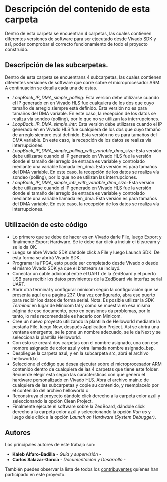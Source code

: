 # Descripción del contenido de esta carpeta

Dentro de esta carpeta se encuentran 4 carpetas, las cuales contienen diferentes versiones de software para ser ejecutado desde Vivado SDK y así, poder comprobar el correcto funcionamiento de todo el proyecto construido.

## Descripción de las subcarpetas.
Dentro de esta carpeta se encuentrans 4 subcarpetas, las cuales contienen diferentes versiones de software que corre sobre el microprocesador ARM. A continuación se detalla cada una de estas.

* *LoopBack_IP_DMA_simple_polling:* Esta versión debe utilizarse cuando el IP generado en en Vivado HLS fue cualquiera de los dos que cuyo tamaño de arreglo siempre está definido. Esta versión no es para tamaños del DMA variable. En este caso, la recepción de los datos se realiza vía sondeo (polling), por lo que no se utilizan las interrupciones.
* *LoopBack_IP_DMA_simple_intr:* Esta versión debe utilizarse cuando el IP generado en en Vivado HLS fue cualquiera de los dos que cuyo tamaño de arreglo siempre está definido. Esta versión no es para tamaños del DMA variable. En este caso, la recepción de los datos se realiza vía interrupciones.
* *LoopBack_IP_DMA_simple_polling_with_variable_dma_size:* Esta versión debe utilizarse cuando el IP generado en Vivado HLS fue la versión donde el tamaño del arreglo de entrada es variable y controlado mediante una variable llamada len_dma. Esta versión  es para tamaños del DMA variable. En este caso, la recepción de los datos se realiza vía sondeo (polling), por lo que no se utilizan las interrupciones.
* *LoopBack_IP_DMA_simple_intr_with_variable_dma_size:* Esta versión debe utilizarse cuando el IP generado en Vivado HLS fue la versión donde el tamaño del arreglo de entrada es variable y controlado mediante una variable llamada len_dma. Esta versión  es para tamaños del DMA variable. En este caso, la recepción de los datos se realiza vía interrupciones.

## Utilización de este código

* Lo primero que se debe de hacer es en Vivado darle File, luego Export y finalmente Export Hardware. Se le debe dar click a incluir el bitstream y se le da OK.
* Luego se abre Vivado SDK dándole click a File y luego Launch SDK. De esta forma se abrirá Vivado SDK.
* Programar la FPGA, esto puede ser completado desde Vivado o desde el mismo Vivado SDK ya que el bitstream se incluyó.
* Conectar un cable adicional entre el UART de la ZedBoard y el puerto USB para recibir los datos provinientes de la ZedBoard vía interfaz serial UART.
* Abrir otra terminal y configurar minicom según la configuración que se presenta [aquí](https://www.xilinx.com/support/documentation/sw_manuals/xilinx2018_3/ug871-vivado-high-level-synthesis-tutorial.pdf) en a página 237. Una vez configurado, abra ese puerto para recibir los datos de forma serial. Nota: Es posible utilizar la *SDK Terminal* en lugar de Minicom tal y como se muestra en esa misma página de ese documento, pero en ocasiones da problemas, por lo tanto, lo más recomendable es hacerlo con Minicom.
* Cree un nuevo proyecto utilizando la plantilla de Helloworld mediante la pestaña File, luego New, después Application Project. Así se abrirá una ventana emergente, se le pone un nombre adecuado, se le da Next y se selecciona la plantilla Helloworld.
* Con esto se creará dos carpetas con el nombre asignado, una con ese nombre asignado de color azul y otra llamada nombre asignado_bsp.
* Despliegue la carpeta azul, y en la subcarpeta src, abrá el archivo helloworld.c
* Seleccione el código que desea ejecutar sobre el microprocesador ARM contenido dentro de cualquiera de las 4 carpetas que tiene este folder. Recuerde elegir esta segun las caractersticas con que generó el hardware personalizado en Vivado HLS. Abra el archivo main.c de cualquiera de las subcarpetas y copie su contenido, y reemplacelo por el contenido del archivo helloworld.c
* Reconstruya el proyecto dándole click derecho a la carpeta color azúl y seleccionando la opción Clean Project.
* Finalmente ejecute el software sobre la ZedBoard, dándole click derecho a la  carpeta color azúl y seleccionando la opción *Run as* y luego dele click a la opción *Launch on Hardware (System Debugger)*.

## Autores

Los principales autores de este trabajo son:

* **Kaleb Alfaro-Badilla** - *Guía y supervisión* - 
* **Carlos Salazar-García** - *Documentación y Desarrollo* -

También puedes observar la lista de todos los [contribuyentes](https://github.com/cadriansalazarg/InteracesZynq/contributors) quíenes han participado en este proyecto. 
